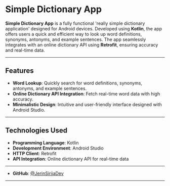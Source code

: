 # Simple Dictionary App

**Simple Dictionary App** is a fully functional 'really simple dictionary application' designed for Android devices. Developed using **Kotlin**, the app offers users a quick and efficient way to look up word definitions, synonyms, antonyms, and example sentences. The app seamlessly integrates with an online dictionary API using **Retrofit**, ensuring accuracy and real-time data.

-------------------------------------------------------------------------------------------------------
## Features

- **Word Lookup**: Quickly search for word definitions, synonyms, antonyms, and example sentences.
- **Online Dictionary API Integration**: Fetch real-time word data with high accuracy.
- **Minimalistic Design**: Intuitive and user-friendly interface designed with Android Studio.

-------------------------------------------------------------------------------------------------------

## Technologies Used

- **Programming Language**: Kotlin
- **Development Environment**: Android Studio
- **HTTP Client**: Retrofit
- **API Integration**: Online dictionary API for real-time data

-------------------------------------------------------------------------------------------------------
- **GitHub**: [@JerinSirijaDev](https://github.com/JerinSirijaDev)
-------------------------------------------------------------------------------------------------------

